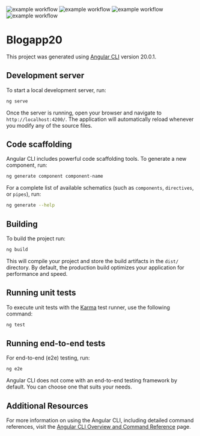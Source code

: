 ![example workflow](https://github.com/hftm-in2023/blogapp-20/actions/workflows/azure-static-web-apps-calm-plant-0066bdd03.yml/badge.svg)
![example workflow](https://github.com/hftm-in2023/blogapp-20/actions/workflows/ng-update.yml/badge.svg)
![example workflow](https://github.com/hftm-in2023/blogapp-20/actions/workflows/codeql.yml/badge.svg)
![example workflow](https://github.com/hftm-in2023/blogapp-20/actions/workflows/dependabot/dependabot-updates/badge.svg)

# Blogapp20

This project was generated using [Angular CLI](https://github.com/angular/angular-cli) version 20.0.1.

## Development server

To start a local development server, run:

```bash
ng serve
```

Once the server is running, open your browser and navigate to `http://localhost:4200/`. The application will automatically reload whenever you modify any of the source files.

## Code scaffolding

Angular CLI includes powerful code scaffolding tools. To generate a new component, run:

```bash
ng generate component component-name
```

For a complete list of available schematics (such as `components`, `directives`, or `pipes`), run:

```bash
ng generate --help
```

## Building

To build the project run:

```bash
ng build
```

This will compile your project and store the build artifacts in the `dist/` directory. By default, the production build optimizes your application for performance and speed.

## Running unit tests

To execute unit tests with the [Karma](https://karma-runner.github.io) test runner, use the following command:

```bash
ng test
```

## Running end-to-end tests

For end-to-end (e2e) testing, run:

```bash
ng e2e
```

Angular CLI does not come with an end-to-end testing framework by default. You can choose one that suits your needs.

## Additional Resources

For more information on using the Angular CLI, including detailed command references, visit the [Angular CLI Overview and Command Reference](https://angular.dev/tools/cli) page.
